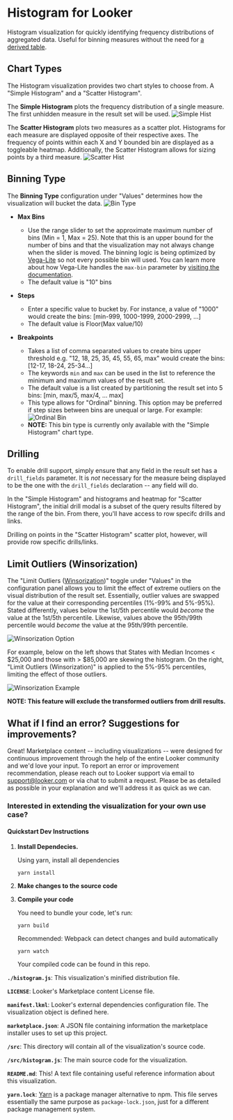 # Histogram for Looker

Histogram visualization for quickly identifying frequency distributions of aggregated data. Useful for binning measures without the need for [a derived table](https://help.looker.com/hc/en-us/articles/360023900353-Bucketing-in-Looker). 

## Chart Types
The Histogram visualization provides two chart styles to choose from. A "Simple Histogram" and a "Scatter Histogram". 

The **Simple Histogram** plots the frequency distribution of a single measure. The first unhidden measure in the result set will be used.
![Simple Hist](docs/simple-hist-example.png)
 


The **Scatter Histogram** plots two measures as a scatter plot. Histograms for each measure are displayed opposite of their respective axes. The frequency of points within each X and Y bounded bin are displayed as a toggleable heatmap. Additionally, the Scatter Histogram allows for sizing points by a third measure. 
![Scatter Hist](docs/scatter-hist-example.png)

## Binning Type
The **Binning Type** configuration under "Values" determines how the visualization will bucket the data. 
![Bin Type](docs/bin-types.png)


- **Max Bins**  
    - Use the range slider to set the approximate maximum number of bins (Min = 1, Max = 25). Note that this is an upper bound for the number of bins and that the visualization may not always change when the slider is moved. The binning logic is being optimized by [Vega-Lite](https://vega.github.io/vega-lite/) so not every possible bin will used. You can learn more about how Vega-Lite handles the `max-bin` parameter by [visiting the documentation](https://vega.github.io/vega-lite/docs/bin.html).
    - The default value is "10" bins

- **Steps**
    - Enter a specific value to bucket by. For instance, a value of "1000" would create the bins: [min-999, 1000-1999, 2000-2999, ...]
    - The default value is Floor(Max value/10)

- **Breakpoints**
    - Takes a list of comma separated values to create bins upper threshold e.g. "12, 18, 25, 35, 45, 55, 65, max" would create the bins:[12-17, 18-24, 25-34...]
    - The keywords `min` and `max` can be used in the list to reference the minimum and maximum values of the result set. 
    - The default value is a list created by partitioning the result set into 5 bins: [min, max/5, max/4, ... max]
    - This type allows for "Ordinal" binning. This option may be preferred if step sizes between bins are unequal or large. For example:
        ![Ordinal Bin](docs/unequal-vs-ordinal.png)
    - **NOTE:** This bin type is currently only available with the "Simple Histogram" chart type.

## Drilling
To enable drill support, simply ensure that any field in the result set has a `drill_fields` parameter. It is _not_ necessary for the measure being displayed to be the one with the `drill_fields` declaration -- any field will do. 

In the "Simple Histogram" and histograms and heatmap for "Scatter Histogram", the initial drill modal is a subset of the query results filtered by the range of the bin. From there, you'll have access to row specifc drills and links.

Drilling on points in the "Scatter Histogram" scatter plot, however, will provide row specific drills/links. 

## Limit Outliers (Winsorization)
The "Limit Outliers ([Winsorization](https://en.wikipedia.org/wiki/Winsorizing))" toggle under "Values" in the configuration panel allows you to limit the effect of extreme outliers on the visual distribution of the result set. Essentially, outlier values are swapped for the value at their corresponding percentiles (1%-99% and 5%-95%). Stated differently, values below the 1st/5th percentile would _become_ the value at the 1st/5th percentile. Likewise, values above the 95th/99th percentile would _become_ the value at the 95th/99th percentile. 

![Winsorization Option](docs/winsorize-selector.png)

For example, below on the left shows that States with Median Incomes < $25,000 and those with > $85,000 are skewing the histogram. On the right, "Limit Outliers (Winsorization)" is applied to the 5%-95% percentiles, limiting the effect of those outliers.

![Winsorization Example](docs/winsorization-example.png)

**NOTE: This feature will exclude the transformed outliers from drill results.**

## What if I find an error? Suggestions for improvements?
Great! Marketplace content -- including visualizations -- were designed for continuous improvement through the help of the entire Looker community and we'd love your input. To report an error or improvement recommendation, please reach out to Looker support via email to support@looker.com or via chat to submit a request. Please be as detailed as possible in your explanation and we'll address it as quick as we can.


### Interested in extending the visualization for your own use case?
#### Quickstart Dev Instructions
1.  **Install Dependecies.**

    Using yarn, install all dependencies
    ```
    yarn install
    ```
2. **Make changes to the source code**

3.  **Compile your code**

    You need to bundle your code, let's run:
    ```
    yarn build
    ```
    Recommended: Webpack can detect changes and build automatically
     ```
    yarn watch
    ```
    Your compiled code can be found in this repo.

**`./histogram.js`**: This visualization's minified distribution file. 

**`LICENSE`**: Looker's Marketplace content License file.

**`manifest.lkml`**: Looker's external dependencies configuration file. The visualization object is defined here.

**`marketplace.json`**: A JSON file containing information the marketplace installer uses to set up this project.

**`/src`**: This directory will contain all of the visualization's source code.

**`/src/histogram.js`**: The main source code for the visualization.

**`README.md`**: This! A text file containing useful reference information about this visualization.

**`yarn.lock`**: [Yarn](https://yarnpkg.com/) is a package manager alternative to npm. This file serves essentially the same purpose as `package-lock.json`, just for a different package management system.


